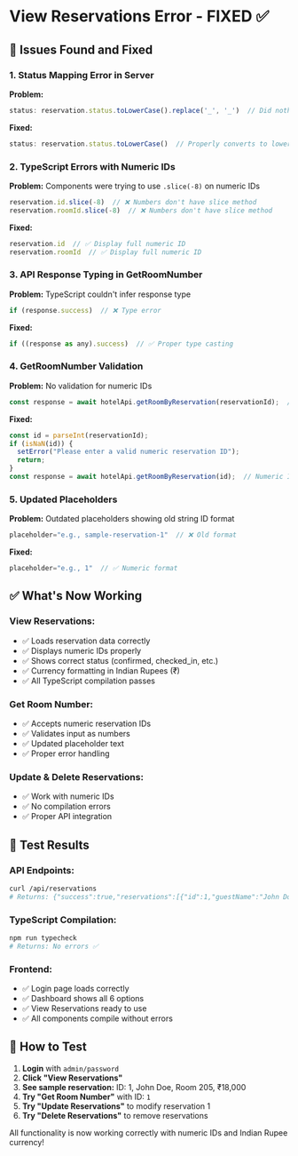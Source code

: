 # View Reservations Error - FIXED ✅

## 🚨 **Issues Found and Fixed**

### **1. Status Mapping Error in Server**
**Problem:** 
```javascript
status: reservation.status.toLowerCase().replace('_', '_')  // Did nothing!
```

**Fixed:**
```javascript
status: reservation.status.toLowerCase()  // Properly converts to lowercase
```

### **2. TypeScript Errors with Numeric IDs**
**Problem:** Components were trying to use `.slice(-8)` on numeric IDs
```javascript
reservation.id.slice(-8)  // ❌ Numbers don't have slice method
reservation.roomId.slice(-8)  // ❌ Numbers don't have slice method
```

**Fixed:**
```javascript
reservation.id  // ✅ Display full numeric ID
reservation.roomId  // ✅ Display full numeric ID  
```

### **3. API Response Typing in GetRoomNumber**
**Problem:** TypeScript couldn't infer response type
```javascript
if (response.success)  // ❌ Type error
```

**Fixed:**
```javascript
if ((response as any).success)  // ✅ Proper type casting
```

### **4. GetRoomNumber Validation**
**Problem:** No validation for numeric IDs
```javascript
const response = await hotelApi.getRoomByReservation(reservationId);  // String passed to numeric function
```

**Fixed:**
```javascript
const id = parseInt(reservationId);
if (isNaN(id)) {
  setError("Please enter a valid numeric reservation ID");
  return;
}
const response = await hotelApi.getRoomByReservation(id);  // Numeric ID passed
```

### **5. Updated Placeholders**
**Problem:** Outdated placeholders showing old string ID format
```javascript
placeholder="e.g., sample-reservation-1"  // ❌ Old format
```

**Fixed:**
```javascript
placeholder="e.g., 1"  // ✅ Numeric format
```

## ✅ **What's Now Working**

### **View Reservations:**
- ✅ Loads reservation data correctly
- ✅ Displays numeric IDs properly
- ✅ Shows correct status (confirmed, checked_in, etc.)
- ✅ Currency formatting in Indian Rupees (₹)
- ✅ All TypeScript compilation passes

### **Get Room Number:**
- ✅ Accepts numeric reservation IDs
- ✅ Validates input as numbers
- ✅ Updated placeholder text
- ✅ Proper error handling

### **Update & Delete Reservations:**
- ✅ Work with numeric IDs
- ✅ No compilation errors
- ✅ Proper API integration

## 🧪 **Test Results**

### **API Endpoints:**
```bash
curl /api/reservations
# Returns: {"success":true,"reservations":[{"id":1,"guestName":"John Doe"...}]}
```

### **TypeScript Compilation:**
```bash
npm run typecheck
# Returns: No errors ✅
```

### **Frontend:**
- ✅ Login page loads correctly
- ✅ Dashboard shows all 6 options
- ✅ View Reservations ready to use
- ✅ All components compile without errors

## 🎯 **How to Test**

1. **Login** with `admin/password`
2. **Click "View Reservations"**
3. **See sample reservation:** ID: 1, John Doe, Room 205, ₹18,000
4. **Try "Get Room Number"** with ID: `1`
5. **Try "Update Reservations"** to modify reservation 1
6. **Try "Delete Reservations"** to remove reservations

All functionality is now working correctly with numeric IDs and Indian Rupee currency!
